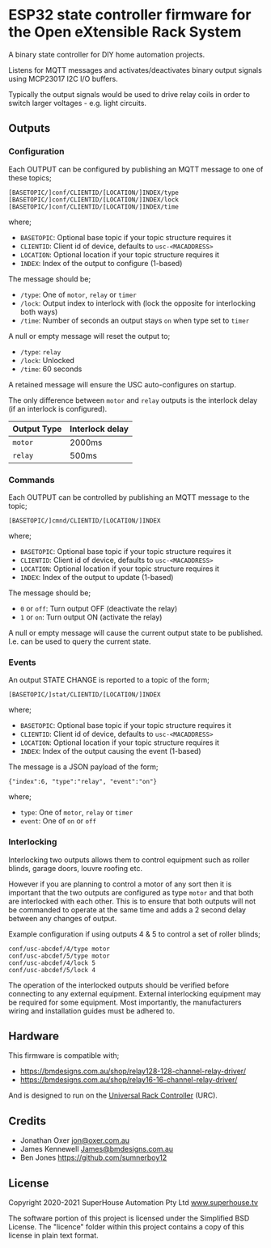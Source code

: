# ESP32 state controller firmware for the Open eXtensible Rack System

A binary state controller for DIY home automation projects.

Listens for MQTT messages and activates/deactivates binary output signals using MCP23017 I2C I/O buffers. 

Typically the output signals would be used to drive relay coils in order to switch larger voltages - e.g. light circuits.


## Outputs
### Configuration
Each OUTPUT can be configured by publishing an MQTT message to one of these topics;
```
[BASETOPIC/]conf/CLIENTID/[LOCATION/]INDEX/type
[BASETOPIC/]conf/CLIENTID/[LOCATION/]INDEX/lock
[BASETOPIC/]conf/CLIENTID/[LOCATION/]INDEX/time
```    
where;
- `BASETOPIC`:   Optional base topic if your topic structure requires it
- `CLIENTID`:    Client id of device, defaults to `usc-<MACADDRESS>`
- `LOCATION`:    Optional location if your topic structure requires it
- `INDEX`:       Index of the output to configure (1-based)
    
The message should be;
- `/type`:       One of `motor`, `relay` or `timer`
- `/lock`:       Output index to interlock with (lock the opposite for interlocking both ways)
- `/time`:       Number of seconds an output stays `on` when type set to `timer`
    
A null or empty message will reset the output to;
- `/type`:       `relay`
- `/lock`:       Unlocked
- `/time`:       60 seconds

A retained message will ensure the USC auto-configures on startup.

The only difference between `motor` and `relay` outputs is the interlock delay (if an interlock is configured). 

|Output Type |Interlock delay|
|------------|---------------|
|`motor`     |2000ms         |
|`relay`     |500ms          |

### Commands
Each OUTPUT can be controlled by publishing an MQTT message to the topic;
```
[BASETOPIC/]cmnd/CLIENTID/[LOCATION/]INDEX
```
where;
- `BASETOPIC`:   Optional base topic if your topic structure requires it
- `CLIENTID`:    Client id of device, defaults to `usc-<MACADDRESS>`
- `LOCATION`:    Optional location if your topic structure requires it
- `INDEX`:       Index of the output to update (1-based)
    
The message should be;
- `0` or `off`:  Turn output OFF (deactivate the relay)
- `1` or `on`:   Turn output ON (activate the relay)
  
A null or empty message will cause the current output state to be published. I.e. can be used to query the current state.

### Events
An output STATE CHANGE is reported to a topic of the form;
```
[BASETOPIC/]stat/CLIENTID/[LOCATION/]INDEX
```
where; 
- `BASETOPIC`:   Optional base topic if your topic structure requires it
- `CLIENTID`:    Client id of device, defaults to `usc-<MACADDRESS>`
- `LOCATION`:    Optional location if your topic structure requires it
- `INDEX`:       Index of the output causing the event (1-based)

The message is a JSON payload of the form; 
```
{"index":6, "type":"relay", "event":"on"}
```
where;
- `type`:        One of `motor`, `relay` or `timer`
- `event`:       One of `on` or `off`

### Interlocking
Interlocking two outputs allows them to control equipment such as roller blinds, garage doors, louvre roofing etc.

However if you are planning to control a motor of any sort then it is important that the two outputs are configured as type `motor` and that both are interlocked with each other. This is to ensure that both outputs will not be commanded to operate at the same time and adds a 2 second delay between any changes of output.

Example configuration if using outputs 4 & 5 to control a set of roller blinds;
```
conf/usc-abcdef/4/type motor
conf/usc-abcdef/5/type motor
conf/usc-abcdef/4/lock 5
conf/usc-abcdef/5/lock 4
```

The operation of the interlocked outputs should be verified before connecting to any external equipment. External interlocking equipment may be required for some equipment. Most importantly, the manufacturers wiring and installation guides must be adhered to.


## Hardware
This firmware is compatible with;

- https://bmdesigns.com.au/shop/relay128-128-channel-relay-driver/
- https://bmdesigns.com.au/shop/relay16-16-channel-relay-driver/

And is designed to run on the [Universal Rack Controller](https://github.com/SuperHouse/URC) (URC).


## Credits
 * Jonathan Oxer <jon@oxer.com.au>
 * James Kennewell <James@bmdesigns.com.au>
 * Ben Jones <https://github.com/sumnerboy12>


## License
Copyright 2020-2021 SuperHouse Automation Pty Ltd  www.superhouse.tv  

The software portion of this project is licensed under the Simplified
BSD License. The "licence" folder within this project contains a
copy of this license in plain text format.
